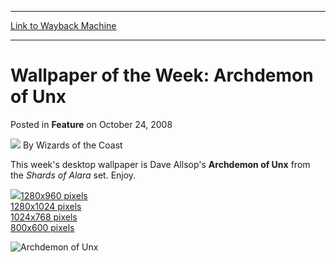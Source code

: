 
---
[Link to Wayback Machine](https://web.archive.org/web/20211201035027/https://magic.wizards.com/en/articles/archive/feature/wallpaper-week-archdemon-unx-2008-10-24)

[_metadata_:wayback_url]:- "https://magic.wizards.com/en/articles/archive/feature/wallpaper-week-archdemon-unx-2008-10-24"
[_metadata_:wayback_raw_url]:- "https://web.archive.org/web/20211201035027id_/https://magic.wizards.com/en/articles/archive/feature/wallpaper-week-archdemon-unx-2008-10-24"
[_metadata_:wayback_capture_timestamp]:- "2021-12-01 03:50:27+00:00"
[_metadata_:description]:- "This week's desktop wallpaper is Dave Allsop's Archdemon of Unx from the Shards of Alara set. Enjoy. 1280x960 pixels 1280x1024 pixels 1024x768 pixels 800x600 pixels"
[_metadata_:generator]:- "Drupal 7 (http://drupal.org)"
[_metadata_:publish_date]:- "2008-10-24"
---


Wallpaper of the Week: Archdemon of Unx
=======================================



 Posted in **Feature**
 on October 24, 2008 






![](https://media.magic.wizards.com/styles/auth_small/public/images/person/wizards_author.jpg)
By Wizards of the Coast












This week's desktop wallpaper is Dave Allsop's **Archdemon of Unx** from the *Shards of Alara* set. Enjoy.




![](https://media.magic.wizards.com/image_legacy_migration/mtg/images/daily/arcana/1706_thumb.jpg)[1280x960 pixels](/sites/mtg/files/image_legacy_migration/mtg/images/daily/wallpapers/WP_ArchdemonofUnx_1280X960.jpg)  
[1280x1024 pixels](/sites/mtg/files/image_legacy_migration/mtg/images/daily/wallpapers/WP_ArchdemonofUnx_1280X1024.jpg)  
[1024x768 pixels](/sites/mtg/files/image_legacy_migration/mtg/images/daily/wallpapers/WP_ArchdemonofUnx_1024.jpg)  
[800x600 pixels](/sites/mtg/files/image_legacy_migration/mtg/images/daily/wallpapers/WP_ArchdemonofUnx_800.jpg)




![Archdemon of Unx](http://gatherer.wizards.com/Handlers/Image.ashx?type=card&name=Archdemon+of+Unx)







